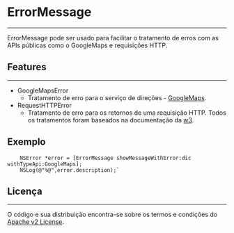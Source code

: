 # ErrorMessage
___
ErrorMessage pode ser usado para facilitar o tratamento de erros com as APIs públicas como o GoogleMaps e requisições HTTP.


## Features
___

* GoogleMapsError
	+ Tratamento de erro para o serviço de direções - [GoogleMaps](goo.gl/gfE8T9).
* RequestHTTPError
	+ Tratamento de erro para os retornos de uma requisição HTTP. Todos os tratamentos foram baseados na documentação da [w3](http://www.w3.org/Protocols/rfc2616/rfc2616-sec10.html).
	
## Exemplo
 
```NSDictionary *dic = @{@"status":@"ZERO_RESULTS",@"routes":@[]};
    NSError *error = [ErrorMessage showMessageWithError:dic withTypeApi:GoogleMaps];
    NSLog(@"%@",error.description);`
```

## Licença
___
O código e sua distribuição encontra-se sobre os termos e condições do [Apache v2 License](LICENSE).

